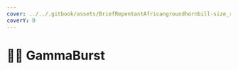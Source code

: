 ```yaml
---
cover: ../../.gitbook/assets/BriefRepentantAfricangroundhornbill-size_restricted.gif
coverY: 0
---
```


# 🧑🚀 GammaBurst

